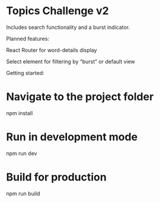 # Topics Challenge v2

Includes search functionality and a burst indicator.

Planned features:

React Router for word-details display

Select element for filtering by “burst” or default view

Getting started:

# Navigate to the project folder

npm install

# Run in development mode

npm run dev

# Build for production

npm run build
